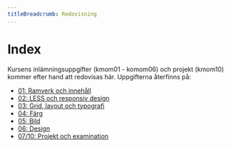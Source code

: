 ```yaml
---
titleBreadcrumb: Redovisning
...
```

Index
===============================

Kursens inlämningsuppgifter (kmom01 - komom06) och projekt (kmom10) kommer efter hand att redovisas här.
Uppgifterna återfinns på:

* [01: Ramverk och innehåll](https://dbwebb.se/design/kmom01)
* [02: LESS och responsiv design](https://dbwebb.se/design/kmom02)
* [03: Grid, layout och typografi](https://dbwebb.se/design/kmom03)
* [04: Färg](https://dbwebb.se/design/kmom04)
* [05: Bild](https://dbwebb.se/design/kmom05)
* [06: Design](https://dbwebb.se/design/kmom06)
* [07/10: Projekt och examination](https://dbwebb.se/design/kmom10)
